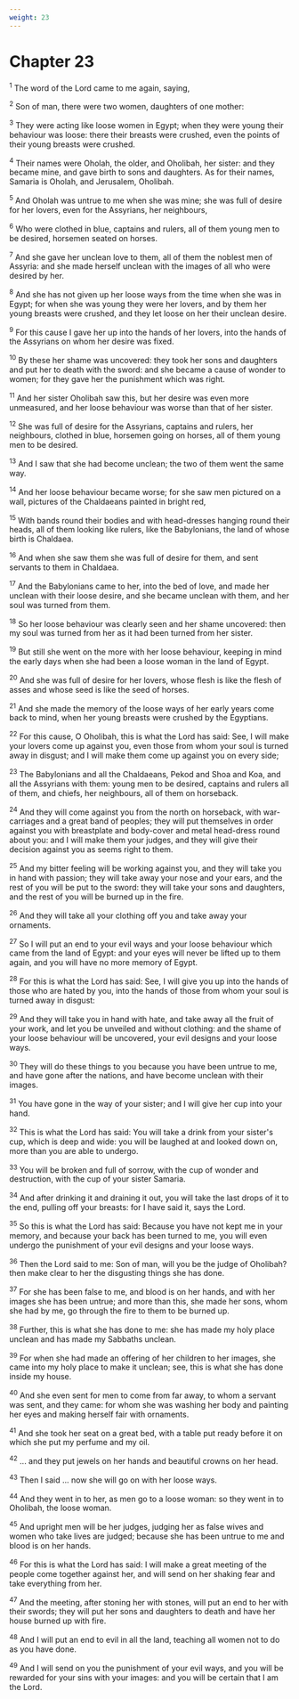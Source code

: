 ```yaml
---
weight: 23
---
```


# Chapter 23

<sup>1</sup> The word of the Lord came to me again, saying, 

<sup>2</sup> Son of man, there were two women, daughters of one mother: 

<sup>3</sup> They were acting like loose women in Egypt; when they were young their behaviour was loose: there their breasts were crushed, even the points of their young breasts were crushed. 

<sup>4</sup> Their names were Oholah, the older, and Oholibah, her sister: and they became mine, and gave birth to sons and daughters. As for their names, Samaria is Oholah, and Jerusalem, Oholibah. 

<sup>5</sup> And Oholah was untrue to me when she was mine; she was full of desire for her lovers, even for the Assyrians, her neighbours, 

<sup>6</sup> Who were clothed in blue, captains and rulers, all of them young men to be desired, horsemen seated on horses. 

<sup>7</sup> And she gave her unclean love to them, all of them the noblest men of Assyria: and she made herself unclean with the images of all who were desired by her. 

<sup>8</sup> And she has not given up her loose ways from the time when she was in Egypt; for when she was young they were her lovers, and by them her young breasts were crushed, and they let loose on her their unclean desire. 

<sup>9</sup> For this cause I gave her up into the hands of her lovers, into the hands of the Assyrians on whom her desire was fixed. 

<sup>10</sup> By these her shame was uncovered: they took her sons and daughters and put her to death with the sword: and she became a cause of wonder to women; for they gave her the punishment which was right. 

<sup>11</sup> And her sister Oholibah saw this, but her desire was even more unmeasured, and her loose behaviour was worse than that of her sister. 

<sup>12</sup> She was full of desire for the Assyrians, captains and rulers, her neighbours, clothed in blue, horsemen going on horses, all of them young men to be desired. 

<sup>13</sup> And I saw that she had become unclean; the two of them went the same way. 

<sup>14</sup> And her loose behaviour became worse; for she saw men pictured on a wall, pictures of the Chaldaeans painted in bright red, 

<sup>15</sup> With bands round their bodies and with head-dresses hanging round their heads, all of them looking like rulers, like the Babylonians, the land of whose birth is Chaldaea. 

<sup>16</sup> And when she saw them she was full of desire for them, and sent servants to them in Chaldaea. 

<sup>17</sup> And the Babylonians came to her, into the bed of love, and made her unclean with their loose desire, and she became unclean with them, and her soul was turned from them. 

<sup>18</sup> So her loose behaviour was clearly seen and her shame uncovered: then my soul was turned from her as it had been turned from her sister. 

<sup>19</sup> But still she went on the more with her loose behaviour, keeping in mind the early days when she had been a loose woman in the land of Egypt. 

<sup>20</sup> And she was full of desire for her lovers, whose flesh is like the flesh of asses and whose seed is like the seed of horses. 

<sup>21</sup> And she made the memory of the loose ways of her early years come back to mind, when her young breasts were crushed by the Egyptians. 

<sup>22</sup> For this cause, O Oholibah, this is what the Lord has said: See, I will make your lovers come up against you, even those from whom your soul is turned away in disgust; and I will make them come up against you on every side; 

<sup>23</sup> The Babylonians and all the Chaldaeans, Pekod and Shoa and Koa, and all the Assyrians with them: young men to be desired, captains and rulers all of them, and chiefs, her neighbours, all of them on horseback. 

<sup>24</sup> And they will come against you from the north on horseback, with war-carriages and a great band of peoples; they will put themselves in order against you with breastplate and body-cover and metal head-dress round about you: and I will make them your judges, and they will give their decision against you as seems right to them. 

<sup>25</sup> And my bitter feeling will be working against you, and they will take you in hand with passion; they will take away your nose and your ears, and the rest of you will be put to the sword: they will take your sons and daughters, and the rest of you will be burned up in the fire. 

<sup>26</sup> And they will take all your clothing off you and take away your ornaments. 

<sup>27</sup> So I will put an end to your evil ways and your loose behaviour which came from the land of Egypt: and your eyes will never be lifted up to them again, and you will have no more memory of Egypt. 

<sup>28</sup> For this is what the Lord has said: See, I will give you up into the hands of those who are hated by you, into the hands of those from whom your soul is turned away in disgust: 

<sup>29</sup> And they will take you in hand with hate, and take away all the fruit of your work, and let you be unveiled and without clothing: and the shame of your loose behaviour will be uncovered, your evil designs and your loose ways. 

<sup>30</sup> They will do these things to you because you have been untrue to me, and have gone after the nations, and have become unclean with their images. 

<sup>31</sup> You have gone in the way of your sister; and I will give her cup into your hand. 

<sup>32</sup> This is what the Lord has said: You will take a drink from your sister's cup, which is deep and wide: you will be laughed at and looked down on, more than you are able to undergo. 

<sup>33</sup> You will be broken and full of sorrow, with the cup of wonder and destruction, with the cup of your sister Samaria. 

<sup>34</sup> And after drinking it and draining it out, you will take the last drops of it to the end, pulling off your breasts: for I have said it, says the Lord. 

<sup>35</sup> So this is what the Lord has said: Because you have not kept me in your memory, and because your back has been turned to me, you will even undergo the punishment of your evil designs and your loose ways. 

<sup>36</sup> Then the Lord said to me: Son of man, will you be the judge of Oholibah? then make clear to her the disgusting things she has done. 

<sup>37</sup> For she has been false to me, and blood is on her hands, and with her images she has been untrue; and more than this, she made her sons, whom she had by me, go through the fire to them to be burned up. 

<sup>38</sup> Further, this is what she has done to me: she has made my holy place unclean and has made my Sabbaths unclean. 

<sup>39</sup> For when she had made an offering of her children to her images, she came into my holy place to make it unclean; see, this is what she has done inside my house. 

<sup>40</sup> And she even sent for men to come from far away, to whom a servant was sent, and they came: for whom she was washing her body and painting her eyes and making herself fair with ornaments. 

<sup>41</sup> And she took her seat on a great bed, with a table put ready before it on which she put my perfume and my oil. 

<sup>42</sup> ... and they put jewels on her hands and beautiful crowns on her head. 

<sup>43</sup> Then I said ... now she will go on with her loose ways. 

<sup>44</sup> And they went in to her, as men go to a loose woman: so they went in to Oholibah, the loose woman. 

<sup>45</sup> And upright men will be her judges, judging her as false wives and women who take lives are judged; because she has been untrue to me and blood is on her hands. 

<sup>46</sup> For this is what the Lord has said: I will make a great meeting of the people come together against her, and will send on her shaking fear and take everything from her. 

<sup>47</sup> And the meeting, after stoning her with stones, will put an end to her with their swords; they will put her sons and daughters to death and have her house burned up with fire. 

<sup>48</sup> And I will put an end to evil in all the land, teaching all women not to do as you have done. 

<sup>49</sup> And I will send on you the punishment of your evil ways, and you will be rewarded for your sins with your images: and you will be certain that I am the Lord. 



